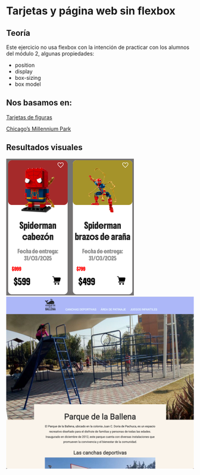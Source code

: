 # Tarjetas y página web sin flexbox

## Teoría
Este ejercicio no usa flexbox con la intención de practicar con los alumnos del módulo 2, algunas propiedades:
* position
* display
* box-sizing
* box model

## Nos basamos en:
[Tarjetas de figuras](https://essentialwebapps.com/css/css-cards/ "Figurine Product Card with CSS")

[Chicago’s Millennium Park](https://www.choosechicago.com/articles/parks-outdoors/millennium-park-campus/ "página del millenium park")

## Resultados visuales
![tarjetas](img/tarjetas1.png)
![parque](img/parq_0.png)